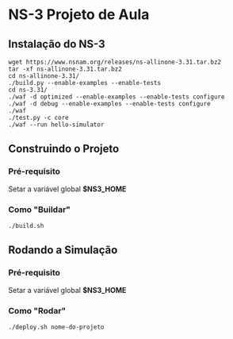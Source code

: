 # NS-3 Projeto de Aula


## Instalação do NS-3

```
wget https://www.nsnam.org/releases/ns-allinone-3.31.tar.bz2  
tar -xf ns-allinone-3.31.tar.bz2  
cd ns-allinone-3.31/  
./build.py --enable-examples --enable-tests  
cd ns-3.31/  
./waf -d optimized --enable-examples --enable-tests configure  
./waf -d debug --enable-examples --enable-tests configure  
./waf  
./test.py -c core  
./waf --run hello-simulator
``` 

## Construindo o Projeto
### Pré-requisito
Setar a variável global **$NS3_HOME**
### Como "Buildar"

```
./build.sh  
```

## Rodando a Simulação
### Pré-requisito
Setar a variável global **$NS3_HOME**
### Como "Rodar"
```
./deploy.sh nome-do-projeto  
```
